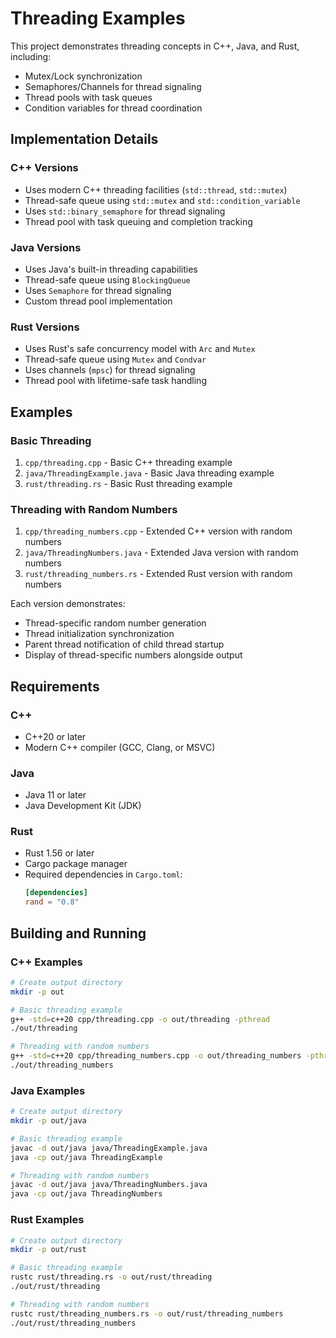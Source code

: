 # Threading Examples

This project demonstrates threading concepts in C++, Java, and Rust, including:
- Mutex/Lock synchronization
- Semaphores/Channels for thread signaling
- Thread pools with task queues
- Condition variables for thread coordination

## Implementation Details

### C++ Versions
- Uses modern C++ threading facilities (`std::thread`, `std::mutex`)
- Thread-safe queue using `std::mutex` and `std::condition_variable`
- Uses `std::binary_semaphore` for thread signaling
- Thread pool with task queuing and completion tracking

### Java Versions
- Uses Java's built-in threading capabilities
- Thread-safe queue using `BlockingQueue`
- Uses `Semaphore` for thread signaling
- Custom thread pool implementation

### Rust Versions
- Uses Rust's safe concurrency model with `Arc` and `Mutex`
- Thread-safe queue using `Mutex` and `Condvar`
- Uses channels (`mpsc`) for thread signaling
- Thread pool with lifetime-safe task handling

## Examples

### Basic Threading
1. `cpp/threading.cpp` - Basic C++ threading example
2. `java/ThreadingExample.java` - Basic Java threading example
3. `rust/threading.rs` - Basic Rust threading example

### Threading with Random Numbers
1. `cpp/threading_numbers.cpp` - Extended C++ version with random numbers
2. `java/ThreadingNumbers.java` - Extended Java version with random numbers
3. `rust/threading_numbers.rs` - Extended Rust version with random numbers

Each version demonstrates:
- Thread-specific random number generation
- Thread initialization synchronization
- Parent thread notification of child thread startup
- Display of thread-specific numbers alongside output

## Requirements

### C++
- C++20 or later
- Modern C++ compiler (GCC, Clang, or MSVC)

### Java
- Java 11 or later
- Java Development Kit (JDK)

### Rust
- Rust 1.56 or later
- Cargo package manager
- Required dependencies in `Cargo.toml`:
  ```toml
  [dependencies]
  rand = "0.8"
  ```

## Building and Running

### C++ Examples
```bash
# Create output directory
mkdir -p out

# Basic threading example
g++ -std=c++20 cpp/threading.cpp -o out/threading -pthread
./out/threading

# Threading with random numbers
g++ -std=c++20 cpp/threading_numbers.cpp -o out/threading_numbers -pthread -I.
./out/threading_numbers
```

### Java Examples
```bash
# Create output directory
mkdir -p out/java

# Basic threading example
javac -d out/java java/ThreadingExample.java
java -cp out/java ThreadingExample

# Threading with random numbers
javac -d out/java java/ThreadingNumbers.java
java -cp out/java ThreadingNumbers
```

### Rust Examples
```bash
# Create output directory
mkdir -p out/rust

# Basic threading example
rustc rust/threading.rs -o out/rust/threading
./out/rust/threading

# Threading with random numbers
rustc rust/threading_numbers.rs -o out/rust/threading_numbers
./out/rust/threading_numbers
```